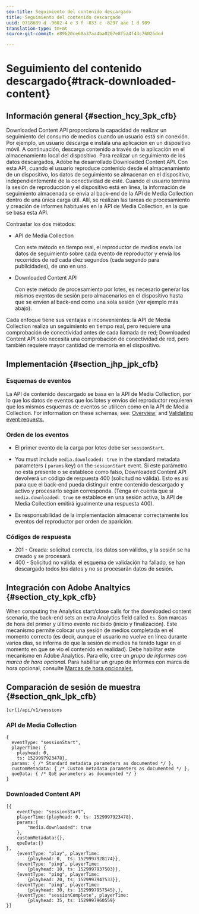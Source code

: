 ```yaml
---
seo-title: Seguimiento del contenido descargado
title: Seguimiento del contenido descargado
uuid: 0718689 d -9602-4 e 3 f -833 c -8297 aae 1 d 909
translation-type: tm+mt
source-git-commit: e89620ce60a37aa4ba0207e8f5a4f43c76026dcd

---
```



# Seguimiento del contenido descargado{#track-downloaded-content}

## Información general {#section_hcy_3pk_cfb}

Downloaded Content API proporciona la capacidad de realizar un seguimiento del consumo de medios cuando un usuario está sin conexión. Por ejemplo, un usuario descarga e instala una aplicación en un dispositivo móvil. A continuación, descarga contenido a través de la aplicación en el almacenamiento local del dispositivo. Para realizar un seguimiento de los datos descargados, Adobe ha desarrollado Downloaded Content API. Con esta API, cuando el usuario reproduce contenido desde el almacenamiento de un dispositivo, los datos de seguimiento se almacenan en el dispositivo, independientemente de la conectividad de este. Cuando el usuario termina la sesión de reproducción y el dispositivo está en línea, la información de seguimiento almacenada se envía al back-end de la API de Media Collection dentro de una única carga útil. Allí, se realizan las tareas de procesamiento y creación de informes habituales en la API de Media Collection, en la que se basa esta API.

Contrastar los dos métodos:

* API de Media Collection

   Con este método en tiempo real, el reproductor de medios envía los datos de seguimiento sobre cada evento de reproductor y envía los recorridos de red cada diez segundos (cada segundo para publicidades), de uno en uno.

* Downloaded Content API

   Con este método de procesamiento por lotes, es necesario generar los mismos eventos de sesión pero almacenarlos en el dispositivo hasta que se envíen al back-end como una sola sesión (ver ejemplo más abajo).

Cada enfoque tiene sus ventajas e inconvenientes: la API de Media Collection realiza un seguimiento en tiempo real, pero requiere una comprobación de conectividad antes de cada llamada de red; Downloaded Content API solo necesita una comprobación de conectividad de red, pero también requiere mayor cantidad de memoria en el dispositivo.

## Implementación {#section_jhp_jpk_cfb}

### Esquemas de eventos

La API de contenido descargado se basa en la API de Media Collection, por lo que los datos de eventos que los lotes y envíos del reproductor requieren que los mismos esquemas de eventos se utilicen como en la API de Media Collection. For information on these schemas, see: [Overview;](/help/media-collection-api/mc-api-overview.md) and [Validating event requests.](/help/media-collection-api/mc-api-impl/mc-api-validate-reqs.md)

### Orden de los eventos

* El primer evento de la carga por lotes debe ser `sessionStart`.
* You must include `media.downloaded: true` in the standard metadata parameters ( `params` key) on the `sessionStart` event. Si este parámetro no está presente o se establece como falso, Downloaded Content API devolverá un código de respuesta 400 (solicitud no válida). Esto es así para que el back-end pueda distinguir entre contenido descargado y activo y procesarlo según corresponda. (Tenga en cuenta que si `media.downloaded: true` se establece en una sesión activa, la API de Media Collection emitirá igualmente una respuesta 400).

* Es responsabilidad de la implementación almacenar correctamente los eventos del reproductor por orden de aparición.

### Códigos de respuesta

* 201 - Creada: solicitud correcta, los datos son válidos, y la sesión se ha creado y se procesará.
* 400 - Solicitud no válida: el esquema de validación ha fallado, se han descargado todos los datos y no se procesarán datos de sesión.

## Integración con Adobe Analtyics {#section_cty_kpk_cfb}

When computing the Analytics start/close calls for the downloaded content scenario, the back-end sets an extra Analytics field called `ts`. Son marcas de hora del primer y último evento recibido (inicio y finalización). Este mecanismo permite colocar una sesión de medios completada en el momento correcto (es decir, aunque el usuario no vuelve en línea durante varios días, se informa de que la sesión de medios ha tenido lugar en el momento en que se vio el contenido en realidad). Debe habilitar este mecanismo en Adobe Analytics. Para ello, cree un *grupo de informes con marca de hora opcional*. Para habilitar un grupo de informes con marca de hora opcional, consulte [Marcas de hora opcionales.](https://marketing.adobe.com/resources/help/en_US/reference/timestamp-optional.html)

## Comparación de sesión de muestra {#section_qnk_lpk_cfb}

```
[url]/api/v1/sessions
```

### API de Media Collection

```
{ 
  eventType: "sessionStart", 
  playerTime: { 
    playhead: 0,  
    ts: 1529997923478},  
  params: { /* Standard metadata parameters as documented */ },  
  customMetadata: { /* Custom metadata parameters as documented */ },  
  qoeData: { /* QoE parameters as documented */ } 
}
```

### Downloaded Content API

```
[{ 
    eventType: "sessionStart", 
    playerTime:{playhead: 0, ts: 1529997923478},  
    params:{
        "media.downloaded": true
    }, 
    customMetadata:{},  
    qoeData:{} 
}, 
    {eventType: "play", playerTime:
        {playhead: 0,  ts: 1529997928174}}, 
    {eventType: "ping", playerTime:
        {playhead: 10, ts: 1529997937503}}, 
    {eventType: "ping", playerTime:
        {playhead: 20, ts: 1529997947533}}, 
    {eventType: "ping", playerTime:
        {playhead: 30, ts: 1529997957545},}, 
    {eventType: "sessionComplete", playerTime:
        {playhead: 35, ts: 1529997960559} 
}]
```

